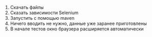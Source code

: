 1. Скачать файлы
2. Сказать зависимости Selenium 
3. Запустить с помощью maven 
4. Ничего вводить не нужно, данные уже заранее приготовлены
5. В начале тестов окно браузера расширяется автоматически
